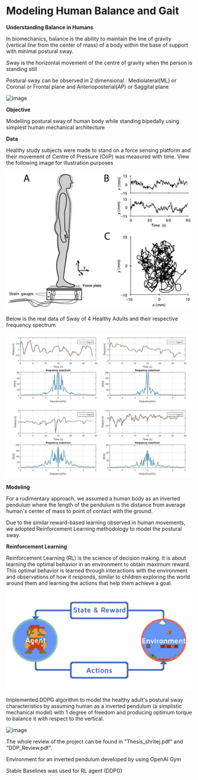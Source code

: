 # Modeling Human Balance and Gait  



**Understanding Balance in Humans**


In biomechanics, balance is the ability to maintain the line of gravity (vertical line from the center of mass) of a body within the base of support with minimal postural sway.

Sway is the horizontal movement of the centre of gravity when the person is standing still

Postural sway can be observed in 2 dimensional : Mediolateral(ML) or Coronal or Frontal plane and Anterioposterial(AP) or Saggital plane

![image](https://scalar.usc.edu/works/edkp-3/media/1-300x267.png) 


**Objective**

Modelling postural sway of human body while standing bipedally using simplest human mechanical architecture

**Data**

Healthy study subjects were made to stand on a force sensing platform and their movement of Centre of Pressure (CoP) was measured with time. View the following image for illustration purposes

 ![image](https://github.com/Shritej24c/Masters_Thesis/blob/master/Images/ijerph-18-02696-g001-550.jpeg)
 
 Below is the real data of Sway of 4 Healthy Adults and their respective frequency spectrum 
 
 ![alt text](https://github.com/Shritej24c/Masters_Thesis/blob/master/Images/Real%20Data.png)
 
 **Modeling**
 
For a rudimentary approach, we assumed a human body as an inverted pendulum where the length of the pendulum is the distance from average human's center of mass to point of contact with the ground.

Due to the similar reward-based learning observed in human movements, we adopted Reinforcement Learning methodology to model the postural sway.

**Reinforcement Learning**

Reinforcement Learning (RL) is the science of decision making. It is about learning the optimal behavior in an environment to obtain maximum reward. This optimal behavior is learned through interactions with the environment and observations of how it responds, similar to children exploring the world around them and learning the actions that help them achieve a goal.
 

![image](https://github.com/Shritej24c/Masters_Thesis/blob/master/Images/Screenshot%202022-01-18%20at%209.49.14%20PM.png)



Implemented DDPG algorithm to model the healthy adult's postural sway characteristics by assuming human as a inverted pendulum (a simplistic mechanical model) with 1 degree of freedom and producing optimum torque to balance it with respect to the vertical.

![image](https://cecs.anu.edu.au/sites/default/files/resize/u325/2-300x598.jpg)


The whole review of the project can be found in "Thesis_shritej.pdf" and "DDP_Review.pdf".

Environment for an inverted pendulum developed by using OpenAI Gym

Stable Baselines was used for RL agent (DDPG) 

